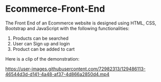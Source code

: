 # Ecommerce-Front-End

The Front End of an Ecommerce website is designed using HTML, CSS, Bootstrap and JavaScript with the following functionalities:

1. Products can be searched
2. User can Sign up and login
3. Product can be added to cart

Here is a clip of the demonstration:

https://user-images.githubusercontent.com/72982313/129486113-46544d3d-d141-4a48-af37-4d866a2850d4.mp4

